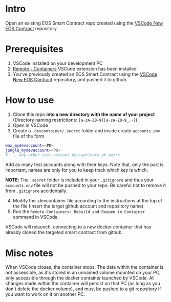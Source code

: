 # Intro
Open an existing EOS Smart Contract repo created using the [VSCode New EOS Contract](https://github.com/EOSPowerNetwork/vscode-new-eos-contract) repository.

# Prerequisites
1. VSCode installed on your development PC
2. [Remote - Containers](https://marketplace.visualstudio.com/items?itemName=ms-vscode-remote.remote-containers) VSCode extension has been installed
3. You've previously created an EOS Smart Contract using the [VSCode New EOS Contract](https://github.com/EOSPowerNetwork/vscode-new-eos-contract) repository, and pushed it to github.
# How to use
1. Clone this repo **into a new directory with the name of your project** (Directory naming restrictions: ```[a-zA-Z0-9][a-zA-Z0-9_.-]```)
2. Open in VSCode
3. Create a `.devcontainer/.secret` folder and inside create `accounts.env` file of the form
```bash
wax_mydevaccount=<PK>
jungle_mydevaccount=<PK>
# ... any other test account_desc=private_pk pairs
```
Add as many test accounts along with their keys. Note that, only the <PK> part is important, names are only for you to keep track which key is which.

**NOTE**: The `.secret` folder is included in your `.gitignore` and thus your `accounts.env` file will not be pushed to your repo. Be careful not to remove it from `.gitignore` accidentally.

4. Modify the .devcontainer file according to the instructions at the top of the file (Insert the target github account and repository name)
5. Run the ```Remote-Containers: Rebuild and Reopen in Container``` command in VSCode

VSCode will relaunch, connecting to a new docker container that has already cloned the targeted smart contract from github.

# Misc notes
When VSCode closes, the container stops. The data within the container is not accessible, as it's stored in an unnamed volume mounted on your PC, only accessible through the docker container launched by VSCode.
All changes made within the container will persist on that PC (as long as you don't delete the docker volume), and must be pushed to a git repository if you want to work on it on another PC.
